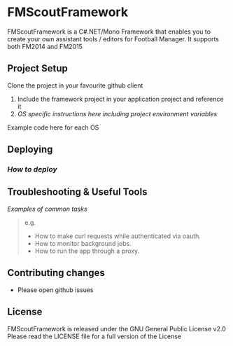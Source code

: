 # FMScoutFramework

FMScoutFramework is a C#.NET/Mono Framework that enables you to create your own assistant tools / editors for Football Manager. It supports both FM2014 and FM2015

## Project Setup

Clone the project in your favourite github client

1. Include the framework project in your application project and reference it
2. _OS specific instructions here including project environment variables_

Example code here for each OS

## Deploying

### _How to deploy_

## Troubleshooting & Useful Tools

_Examples of common tasks_

> e.g.
> 
> - How to make curl requests while authenticated via oauth.
> - How to monitor background jobs.
> - How to run the app through a proxy.

## Contributing changes

- Please open github issues

## License

FMScoutFramework is released under the GNU General Public License v2.0
Please read the LICENSE file for a full version of the License
